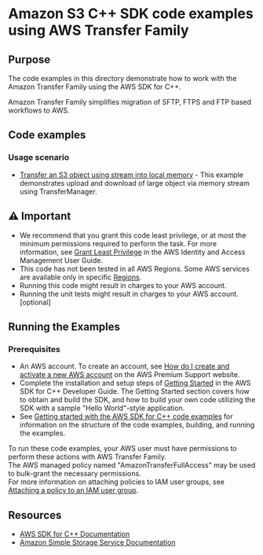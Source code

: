 # Amazon S3 C++ SDK code examples using AWS Transfer Family

## Purpose
The code examples in this directory demonstrate how to work with the Amazon Transfer Family using the AWS SDK for C++.

Amazon Transfer Family simplifies migration of SFTP, FTPS and FTP based workflows to AWS.

## Code examples
### Usage scenario
- [Transfer an S3 object using stream into local memory](./transferOnStream.cpp) - This example demonstrates upload and download of large object via memory stream using
TransferManager.
 
## ⚠ Important
- We recommend that you grant this code least privilege, or at most the minimum permissions required to perform the task. For more information, see [Grant Least Privilege](https://docs.aws.amazon.com/IAM/latest/UserGuide/best-practices.html#grant-least-privilege) in the AWS Identity and Access Management User Guide.
- This code has not been tested in all AWS Regions. Some AWS services are available only in specific [Regions](https://aws.amazon.com/about-aws/global-infrastructure/regional-product-services).
- Running this code might result in charges to your AWS account. 
- Running the unit tests might result in charges to your AWS account. [optional]

## Running the Examples

### Prerequisites
- An AWS account. To create an account, see [How do I create and activate a new AWS account](https://aws.amazon.com/premiumsupport/knowledge-center/create-and-activate-aws-account/) on the AWS Premium Support website.
- Complete the installation and setup steps of [Getting Started](https://docs.aws.amazon.com/sdk-for-cpp/v1/developer-guide/getting-started.html) in the AWS SDK for C++ Developer Guide.
The Getting Started section covers how to obtain and build the SDK, and how to build your own code utilizing the SDK with a sample "Hello World"-style application. 
- See [Getting started with the AWS SDK for C++ code examples](https://docs.aws.amazon.com/sdk-for-cpp/v1/developer-guide/getting-started-code-examples.html) for information on the structure of the code examples, building, and running the examples.

To run these code examples, your AWS user must have permissions to perform these actions with AWS Transfer Family.  
The AWS managed policy named "AmazonTransferFullAccess" may be used to bulk-grant the necessary permissions.  
For more information on attaching policies to IAM user groups, 
see [Attaching a policy to an IAM user group](https://docs.aws.amazon.com/IAM/latest/UserGuide/id_groups_manage_attach-policy.html).

## Resources
- [AWS SDK for C++ Documentation](https://docs.aws.amazon.com/sdk-for-cpp/index.html) 
- [Amazon Simple Storage Service Documentation](https://docs.aws.amazon.com/s3/)

